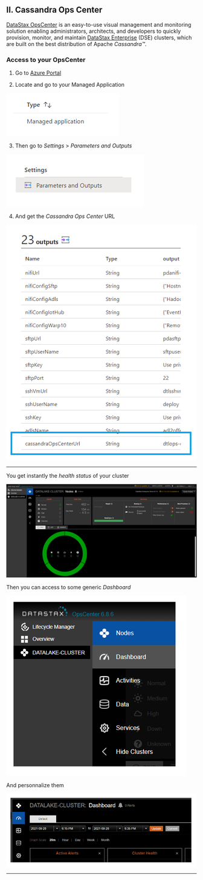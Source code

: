 ## II. Cassandra Ops Center

[DataStax OpsCenter](http://www.datastax.com/products/datastax-opscenter) is an easy-to-use visual management and monitoring solution enabling administrators, architects, and developers to quickly provision, monitor, and maintain [DataStax Enterprise](http://www.datastax.com/products/datastax-enterprise) (DSE) clusters, which are built on the best distribution of Apache *Cassandra™*.

### Access to your OpsCenter

1. Go to [Azure Portal](https://portal.azure.com)

2. Locate and go to your Managed Application

![managed_app](imgs/managed_app.png "")

3. Then go to *Settings* > *Parameters and Outputs*

![managed_app_out](imgs/managed_app_out.png "")

4. And get the *Cassandra Ops Center* URL

![cassops_url](imgs/cassops_url.png "")

---

You get instantly the *health status* of your cluster

![cassopscenter_screen](imgs/cassopscenter_screen.png "")

Then you can access to some generic *Dashboard*

![cassopscenter_dashboard](imgs/cassopscenter_dashboard.png "")

And personnalize them

![cassopscenter_custom](imgs/cassopscenter_custom.png "")

---